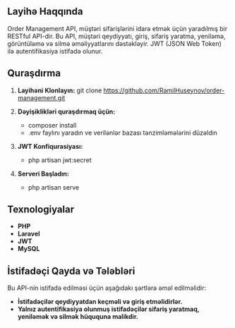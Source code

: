 ## Layihə Haqqında

Order Management API, müştəri sifarişlərini idarə etmək üçün yaradılmış bir RESTful API-dir. 
Bu API, müştəri qeydiyyatı, giriş, sifariş yaratma, yeniləmə, görüntüləmə və silmə əməliyyatlarını dəstəkləyir. 
JWT (JSON Web Token) ilə autentifikasiya istifadə olunur.

## Quraşdırma

1. **Layihəni Klonlayın:**
   git clone https://github.com/RamilHuseynov/order-management.git

2. **Dəyişiklikləri quraşdırmaq üçün:**
   - composer install
   - .env faylını yaradın ve verilənlər bazası tənzimləmələrini düzəldin
     
3. **JWT Konfiqurasiyası:**
   - php artisan jwt:secret

4. **Serveri Başladın:**
   - php artisan serve

## Texnologiyalar
- **PHP**
- **Laravel**
- **JWT**
- **MySQL**

## İstifadəçi Qayda və Tələbləri
Bu API-nin istifadə edilməsi üçün aşağıdakı şərtlərə əməl edilməlidir:
- **İstifadəçilər qeydiyyatdan keçməli və giriş etməlidirlər.**
- **Yalnız autentifikasiya olunmuş istifadəçilər sifariş yaratmaq, yeniləmək və silmək hüququna malikdir.**
